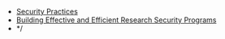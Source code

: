 * [Security Practices](index.md)
* [Building Effective and Efficient Research Security Programs](building-eff-rsp.md)
* */